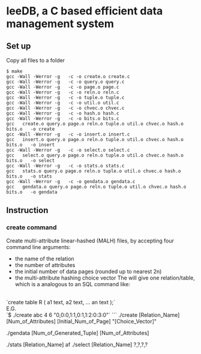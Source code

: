 # leeDB, a C based efficient data management system

## Set up

Copy all files to a folder
```
$ make
gcc -Wall -Werror -g   -c -o create.o create.c
gcc -Wall -Werror -g   -c -o query.o query.c
gcc -Wall -Werror -g   -c -o page.o page.c
gcc -Wall -Werror -g   -c -o reln.o reln.c
gcc -Wall -Werror -g   -c -o tuple.o tuple.c
gcc -Wall -Werror -g   -c -o util.o util.c
gcc -Wall -Werror -g   -c -o chvec.o chvec.c
gcc -Wall -Werror -g   -c -o hash.o hash.c
gcc -Wall -Werror -g   -c -o bits.o bits.c
gcc   create.o query.o page.o reln.o tuple.o util.o chvec.o hash.o bits.o   -o create
gcc -Wall -Werror -g   -c -o insert.o insert.c
gcc   insert.o query.o page.o reln.o tuple.o util.o chvec.o hash.o bits.o   -o insert
gcc -Wall -Werror -g   -c -o select.o select.c
gcc   select.o query.o page.o reln.o tuple.o util.o chvec.o hash.o bits.o   -o select
gcc -Wall -Werror -g   -c -o stats.o stats.c
gcc   stats.o query.o page.o reln.o tuple.o util.o chvec.o hash.o bits.o   -o stats
gcc -Wall -Werror -g   -c -o gendata.o gendata.c
gcc   gendata.o query.o page.o reln.o tuple.o util.o chvec.o hash.o bits.o   -o gendata
```

## Instruction
### **create** command
Create multi-attribute linear-hashed (MALH) files, by accepting four command line arguments:
- the name of the relation
- the number of attributes
- the initial number of data pages (rounded up to nearest 2n)
- the multi-attribute hashing choice vector
The will give one relation/table, which is a analogous to an SQL command like:
<br>
`create table R ( a1 text, a2 text, ... an text );`
<br>
E.G.
<br>
`$ ./create  abc  4  6  "0,0:0,1:1,0:1,1:2:0:3:0"`
```
./create [Relation_Name] [Num_of_Attributes] [Initial_Num_of_Page] "[Choice_Vector]"

./gendata [Num_of_Generated_Tuple] [Num_of_Attributes] 

./stats [Relation_Name]
af
./select [Relation_Name] ?,?,?,?
```

